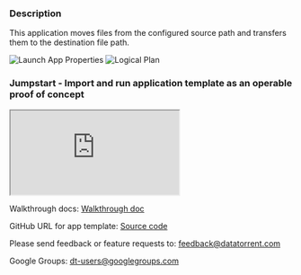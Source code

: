 ### Description
This application moves files from the configured source path and transfers them to the destination file path.

![Launch App Properties](https://lh3.googleusercontent.com/SzQZ1g9l9sHkBKZfaXC4BuQ37Ne1lxfqWxaiA2DWuWaBbkumq0Wy5lD9V4fJSQbfg-FQbFhVz-XpSZE=w1871-h966-rw)
![Logical Plan](https://lh6.googleusercontent.com/nivgMuNaAG4j_7pIJZFrA4mQlmeKsmxRuQbyWkCx9Xnb4a8ytjikRsjOGdoDlqBu9DFNHEaF-SWmqhk=w1871-h966-rw)


### Jumpstart - Import and run application template as an operable proof of concept
<iframe src="https://drive.google.com/file/d/0B82FOOrgd6sHN1RnMDBtTGJJNWM/preview?enablejsapi=1" allowfullscreen="allowfullscreen" class="video" id="basicVideo" ga-track="basicVideo"></iframe>

Walkthrough docs: <a href="https://github.com/yogidevendra/docs/blob/SPOI-9416-docs-dthub-apps-1to6/docs/app-templates/hdfs-sync.md"  class="docs" id="docs" ga-track="docs" target="_blank">Walkthrough doc</a>

GitHub URL for app template: <a href="https://github.com/DataTorrent/app-templates/tree/master/hdfs-sync"  class="github" id="github" ga-track="github" target="_blank">Source code</a>

Please send feedback or feature requests to: <a href="mailto:feedback@datatorrent.com"  class="feedback" id="feedback" ga-track="feedback">feedback@datatorrent.com</a>

Google Groups: <a href="mailto:dt-users@googlegroups.com"  class="maillist" id="maillist" ga-track="maillist">dt-users@googlegroups.com</a>
